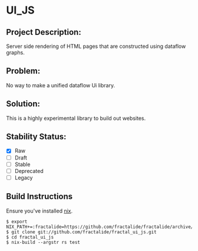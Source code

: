 # UI_JS

## Project Description:

Server side rendering of HTML pages that are constructed using dataflow graphs.

## Problem:

No way to make a unified dataflow Ui library.

## Solution:

This is a highly experimental library to build out websites.

## Stability Status:

- [x] Raw
- [ ] Draft
- [ ] Stable
- [ ] Deprecated
- [ ] Legacy

## Build Instructions
Ensure you've installed [nix](https://nixos.org/nix).
```
$ export NIX_PATH+=:fractalide=https://github.com/fractalide/fractalide/archive/v20170220.tar.gz
$ git clone git://github.com/fractalide/fractal_ui_js.git
$ cd fractal_ui_js
$ nix-build --argstr rs test
```
